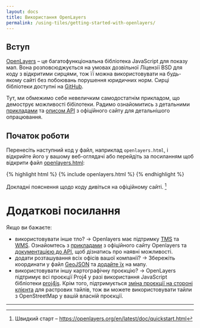 ```yaml
---
layout: docs
title: Використання OpenLayers
permalink: /using-tiles/getting-started-with-openlayers/
---
```


## Вступ

[OpenLayers](http://openlayers.org/) – це багатофункціональна бібліотека JavaScript для показу мап. Вона розповсюджується на умовах дозвільної Ліцензії BSD для коду з відкритими сирцями, тож її можна використовувати на будь-якому сайті без побоювань порушення юридичних норм. Сирці бібліотеки доступні на [GitHub](https://github.com/openlayers/ol3/).

Тут, ми обмежимо себе невеличким самодостатнім прикладом, що демострує можливості бібілотеки. Радимо ознайомитись з детальними [прикладами](http://openlayers.org/en/latest/examples/) та [описом API](http://openlayers.org/en/latest/apidoc/) з офіційного сайту для детальнішого опрацювання.

## Початок роботи

Перенесіть наступний код у файл, наприклад `openlayers.html`, і відкрийте його у вашому веб-оглядачі або перейдіть за посиланням щоб відкрити файл [openlayers.html]({{site.baseurl}}/assets/openlayers.html):

{% highlight html %}
{% include openlayers.html %}
{% endhighlight %}

Докладні пояснення щодо коду дивіться на офіційному сайті. [^1]

# Додаткові посилання
Якщо ви бажаєте:

*   використовувати інше тло? → Openlayers має підтримку [TMS](https://en.wikipedia.org/wiki/Tile_Map_Service) та [WMS](https://uk.wikipedia.org/wiki/Web_Map_Service). Ознайомтесь з [прикладами](http://openlayers.org/en/latest/examples/) з офіційного сайту Openlayers та [документацією до API](http://openlayers.org/en/latest/apidoc/), щоб дізнатись про наявні можливості.
*   додати розташування всіх офісів вашої компанії? → Збережіть координати у файл [GeoJSON](http://geojson.org/) та [додайте їх](http://openlayers.org/en/latest/examples/select-features.html) на мапу.
*   використовувати іншу картографічну проєкцію? → OpenLayers підтримує всі проєкції Proj4 у разі використання JavaScript бібліотеки [proj4js](http://proj4js.org/). Крім того, підтримується [зміна проєкції на стороні клієнта](http://openlayers.org/en/latest/examples/reprojection-by-code.html) для растрових тайлів, тож ви можете використовувати тайли з OpenStreetMap у вашій власній проєкції.

----
[^1]: Швидкий старт – <https://openlayers.org/en/latest/doc/quickstart.html>
